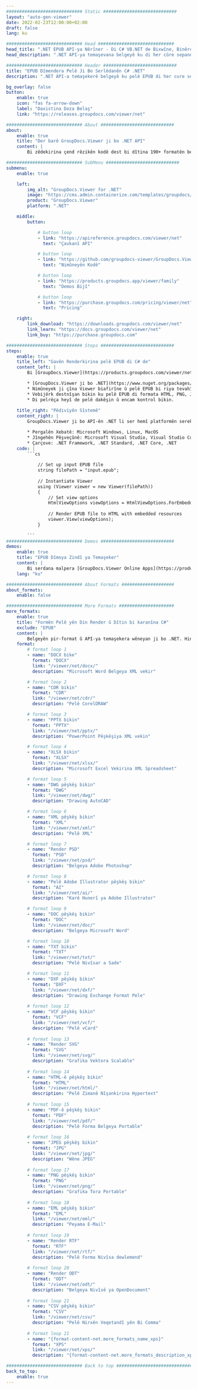 ```yaml
---
############################# Static ############################
layout: "auto-gen-viewer"
date: 2022-02-23T12:00:00+02:00
draft: false
lang: ku

############################# Head #############################
head_title: ".NET EPUB API-ya Nêrîner - Di C# VB.NET de Bixwîne, Binêre, Render bike"
head_description: ".NET API-ya temaşevana belgeyê ku di her cûre sepanên C#, ASP.NET, VB.NET & .NET Core de bixwîne, bide û nîşan bide EPUB."

############################# Header ############################
title: "EPUB Dîmendera Pelê Ji Bo Serlêdanên C# .NET" 
description: ".NET API-a temaşekerê belgeyê ku pelê EPUB di her cure sepanên C#, ASP.NET, VB.NET û .NET Core de bixwîne, bide û nîşan bide. Pelên çêkirî yên bi formatkirin û sêwirana rastîn di HTML5, PDF an jî wekî wêneyek bi karanîna çend rêzikên kodê bibînin." 

bg_overlay: false
button:
    enable: true
    icon: "fas fa-arrow-down"
    label: "Daxistina Doza Belaş"
    link: "https://releases.groupdocs.com/viewer/net"

############################# About ############################
about:
    enable: true
    title: "Der barê GroupDocs.Viewer ji bo .NET API" 
    content: |
        Bi zêdekirina çend rêzikên kodê dest bi dîtina 190+ formatên belgeyên populer ên di sepanên xwe yên .NET de bi karanîna GroupDocs.Viewer ji bo API-yên .NET bikin. Pêşdebir dikarin bi hêsanî PDF, Pêvajoya Peyv, Excel Spreadsheet, Pêşkêşkirin, Visio, Project, Outlook û gelek formatên belgeyên populer ên di modên HTML5, wêne an PDF de nîşan bidin. Pêşkêşkirina belgeyê bilez e, bi pelê çavkaniya orîjînal re wekhev e, û ew ne hewce ye ku nermalava zêde an pirtûkxaneyên derveyî yên din saz bike.

############################# SubMenu ############################
submenu:
    enable: true

    left:
        img_alt: "GroupDocs.Viewer for .NET"
        image: "https://cms.admin.containerize.com/templates/groupdocs/images/product-logos/90x90-noborder/groupdocs-viewer-net.png"
        product: "GroupDocs.Viewer"
        platform: ".NET"

    middle:
        button:

            # button loop
            - link: "https://apireference.groupdocs.com/viewer/net"
              text: "Çavkanî API"

            # button loop
            - link: "https://github.com/groupdocs-viewer/GroupDocs.Viewer-for-.NET"
              text: "Nimûneyên Kodê"

            # button loop
            - link: "https://products.groupdocs.app/viewer/family"
              text: "Demos Bijî"

            # button loop
            - link: "https://purchase.groupdocs.com/pricing/viewer/net"
              text: "Pricing"

    right:
        link_download: "https://downloads.groupdocs.com/viewer/net"
        link_learn: "https://docs.groupdocs.com/viewer/net"
        link_buy: "https://purchase.groupdocs.com"

############################# Steps ############################
steps:
    enable: true
    title_left: "Gavên Renderkirina pelê EPUB di C# de" 
    content_left: |
        Bi [GroupDocs.Viewer](https://products.groupdocs.com/viewer/net/) hûn dikarin di çend gavan de EPUB li HTML, JPEG, PNG an PDF-ê bidin.

        * [GroupDocs.Viewer ji bo .NET](https://www.nuget.org/packages/groupdocs.viewer) bi kargêrê pakêta xweya bijare saz bikin. 
        * Nimûneyek ji çîna Viewer biafirîne û pelê EPUB bi riya tevahî bar bike. 
        * Vebijêrk destnîşan bikin ku pelê EPUB di formata HTML, PNG, JPEG an PDF de were pêşkêş kirin. 
        * Di pelrêça heyî de pelê dakêşin û encam kontrol bikin. 
        
    title_right: "Pêdiviyên Sîstemê" 
    content_right: |
        GroupDocs.Viewer ji bo API-ên .NET li ser hemî platformên sereke û pergalên xebitandinê têne piştgirî kirin. Berî ku hûn koda jêrîn bicîh bikin, ji kerema xwe pê ewle bibin ku we şertên jêrîn li ser pergala we hatine saz kirin.

        * Pergalên Xebatê: Microsoft Windows, Linux, MacOS 
        * Jîngehên Pêşveçûnê: Microsoft Visual Studio, Visual Studio Code, .NET CLI 
        * Çarçove: .NET Framework, .NET Standard, .NET Core, .NET 
    code: |
        ```cs
                        
            // Set up input EPUB file
            string filePath = "input.epub";
        
            // Instantiate Viewer
            using (Viewer viewer = new Viewer(filePath))
            {
            	// Set view options 
            	HtmlViewOptions viewOptions = HtmlViewOptions.ForEmbeddedResources();
                    
            	// Render EPUB file to HTML with embedded resources
            	viewer.View(viewOptions);
            }
             
        ```
############################# Demos ############################
demos:
    enable: true
    title: "EPUB Dîmoya Zindî ya Temaşeker"
    content: |
        Bi serdana malpera [GroupDocs.Viewer Online Apps](https://products.groupdocs.app/viewer/epub) niha pelê EPUB bibînin.
    lang: "ku"

############################# About Formats ####################
about_formats:
    enable: false

############################# More Formats #####################
more_formats:
    enable: true
    title: "Formên Pelê yên Din Render û Dîtin bi karanîna C#"
    exclude: "EPUB"
    content: |
        Belgeyên pir-format û API-ya temaşekera wêneyan ji bo .NET. Hin formatên pelê yên populer ên li jêr bêyî temaşevanên derveyî bibînin.
    format: 
        # format loop 1
        - name: "DOCX bike"
          format: "DOCX"
          link: "/viewer/net/docx/"
          description: "Microsoft Word Belgeya XML vekir" 

        # format loop 2
        - name: "CDR bikin" 
          format: "CDR"
          link: "/viewer/net/cdr/"
          description: "Pelê CorelDRAW" 

        # format loop 3
        - name: "PPTX bikin"
          format: "PPTX"
          link: "/viewer/net/pptx/"
          description: "PowerPoint Pêşkêşiya XML vekin" 

        # format loop 4
        - name: "XLSX bikin"
          format: "XLSX"
          link: "/viewer/net/xlsx/"
          description: "Microsoft Excel Vekirina XML Spreadsheet" 

        # format loop 5
        - name: "DWG pêşkêş bikin"
          format: "DWG"
          link: "/viewer/net/dwg/"
          description: "Drawing AutoCAD"

        # format loop 6
        - name: "XML pêşkêş bikin"
          format: "XML"
          link: "/viewer/net/xml/"
          description: "Pelê XML"

        # format loop 7
        - name: "Render PSD"
          format: "PSD"
          link: "/viewer/net/psd/"
          description: "Belgeya Adobe Photoshop"

        # format loop 8
        - name: "Pelê Adobe Illustrator pêşkêş bikin"
          format: "AI"
          link: "/viewer/net/ai/"
          description: "Karê Hunerî ya Adobe Illustrator"

        # format loop 9
        - name: "DOC pêşkêş bikin"
          format: "DOC"
          link: "/viewer/net/doc/"
          description: "Belgeya Microsoft Word" 

        # format loop 10
        - name: "TXT bikin" 
          format: "TXT"
          link: "/viewer/net/txt/"
          description: "Pelê Nivîsar a Sade" 

        # format loop 11
        - name: "DXF pêşkêş bikin" 
          format: "DXF"
          link: "/viewer/net/dxf/"
          description: "Drawing Exchange Format Pele"  
          
        # format loop 12
        - name: "VCF pêşkêş bikin"
          format: "VCF"
          link: "/viewer/net/vcf/"
          description: "Pelê vCard"  
              
        # format loop 13
        - name: "Render SVG"
          format: "SVG"
          link: "/viewer/net/svg/"
          description: "Grafika Vektora Scalable" 
          
        # format loop 14
        - name: "HTML-ê pêşkêş bikin"
          format: "HTML"
          link: "/viewer/net/html/"
          description: "Pelê Zimanê Nîşankirina Hypertext" 
          
        # format loop 15
        - name: "PDF-ê pêşkêş bikin"
          format: "PDF"
          link: "/viewer/net/pdf/"
          description: "Pelê Forma Belgeya Portable"
          
        # format loop 16
        - name: "JPEG pêşkêş bikin"
          format: "JPG"
          link: "/viewer/net/jpg/"
          description: "Wêne JPEG"
          
        # format loop 17
        - name: "PNG pêşkêş bikin"
          format: "PNG"
          link: "/viewer/net/png/"
          description: "Grafika Tora Portable" 
          
        # format loop 18
        - name: "EML pêşkêş bikin"
          format: "EML"
          link: "/viewer/net/eml/"
          description: "Peyama E-Mail" 
          
        # format loop 19
        - name: "Render RTF"
          format: "RTF"
          link: "/viewer/net/rtf/"
          description: "Pelê Forma Nivîsa dewlemend" 
          
        # format loop 20
        - name: "Render ODT"
          format: "ODT"
          link: "/viewer/net/odt/"
          description: "Belgeya Nivîsê ya OpenDocument" 
          
        # format loop 21
        - name: "CSV pêşkêş bikin"
          format: "CSV"
          link: "/viewer/net/csv/"
          description: "Pelê Nirxên Veqetandî yên Bi Comma" 
          
        # format loop 21
        - name: "{format-content-net.more_formats_name_xps}"
          format: "XPS"
          link: "/viewer/net/xps/"
          description: "{format-content-net.more_formats_description_xps}" 

############################# Back to top ###############################
back_to_top:
    enable: true
---
```


